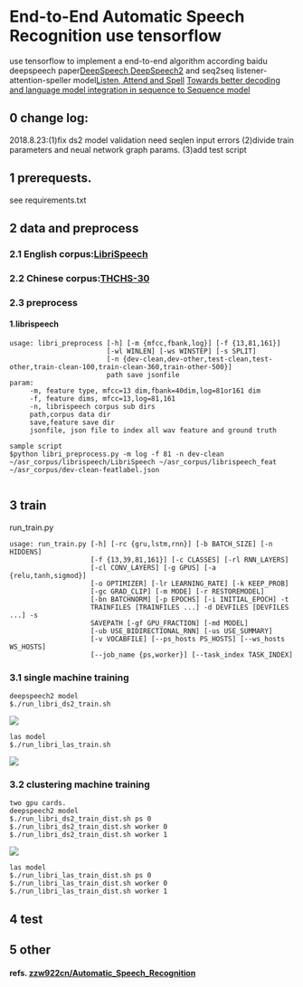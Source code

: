 # End-to-End Automatic Speech Recognition use tensorflow
use tensorflow to implement a end-to-end algorithm according baidu deepspeech paper[DeepSpeech](https://arxiv.org/abs/1412.5567),[DeepSpeech2](http://proceedings.mlr.press/v48/amodei16.pdf) and seq2seq listener-attention-speller model[Listen, Attend and Spell](https://arxiv.org/pdf/1508.01211.pdf) [Towards better decoding and language model integration in sequence to Sequence model](https://arxiv.org/pdf/1612.02695.pdf)
## 0 change log:
   2018.8.23:(1)fix ds2 model validation need seqlen input errors
             (2)divide train parameters and neual network graph params.
             (3)add test script
## 1 prerequests.
  see requirements.txt
  
## 2 data and preprocess
### 2.1 English corpus:[LibriSpeech](http://www.openslr.org/12)
### 2.2 Chinese corpus:[THCHS-30](http://www.openslr.org/18/)
### 2.3 preprocess
#### 1.librispeech
```
usage: libri_preprocess [-h] [-m {mfcc,fbank,log}] [-f {13,81,161}]
                        [-wl WINLEN] [-ws WINSTEP] [-s SPLIT]
                        [-n {dev-clean,dev-other,test-clean,test-other,train-clean-100,train-clean-360,train-other-500}]
                        path save jsonfile
param:
     -m, feature type, mfcc=13 dim,fbank=40dim,log=81or161 dim
     -f, feature dims, mfcc=13,log=81,161
     -n, librispeech corpus sub dirs
     path,corpus data dir
     save,feature save dir
     jsonfile, json file to index all wav feature and ground truth
```   
``` 
sample script
$python libri_preprocess.py -m log -f 81 -n dev-clean ~/asr_corpus/librispeech/LibriSpeech ~/asr_corpus/librispeech_feat ~/asr_corpus/dev-clean-featlabel.json
  
```
## 3 train
run_train.py
```
usage: run_train.py [-h] [-rc {gru,lstm,rnn}] [-b BATCH_SIZE] [-n HIDDENS]
                    [-f {13,39,81,161}] [-c CLASSES] [-rl RNN_LAYERS]
                    [-cl CONV_LAYERS] [-g GPUS] [-a {relu,tanh,sigmod}]
                    [-o OPTIMIZER] [-lr LEARNING_RATE] [-k KEEP_PROB]
                    [-gc GRAD_CLIP] [-m MODE] [-r RESTOREMODEL]
                    [-bn BATCHNORM] [-p EPOCHS] [-i INITIAL_EPOCH] -t
                    TRAINFILES [TRAINFILES ...] -d DEVFILES [DEVFILES ...] -s
                    SAVEPATH [-gf GPU_FRACTION] [-md MODEL]
                    [-ub USE_BIDIRECTIONAL_RNN] [-us USE_SUMMARY]
                    [-v VOCABFILE] [--ps_hosts PS_HOSTS] [--ws_hosts WS_HOSTS]
                    [--job_name {ps,worker}] [--task_index TASK_INDEX]

```
### 3.1 single machine training 
```
deepspeech2 model
$./run_libri_ds2_train.sh
```
![](https://github.com/cdyangbo/end2endASR/blob/master/images/ds2_single.png)

```
las model 
$./run_libri_las_train.sh
```
![](https://github.com/cdyangbo/end2endASR/blob/master/images/las_single.png)

### 3.2 clustering machine training 
```
two gpu cards.
deepspeech2 model
$./run_libri_ds2_train_dist.sh ps 0
$./run_libri_ds2_train_dist.sh worker 0
$./run_libri_ds2_train_dist.sh worker 1
```
![](https://github.com/cdyangbo/end2endASR/blob/master/images/ds2_cluster.png)

```
las model 
$./run_libri_las_train_dist.sh ps 0
$./run_libri_las_train_dist.sh worker 0
$./run_libri_las_train_dist.sh worker 1

```

## 4 test

## 5 other

#### refs. [zzw922cn/Automatic_Speech_Recognition](https::/github.com/zzw922cn/Automatic_Speech_Recognition) 
